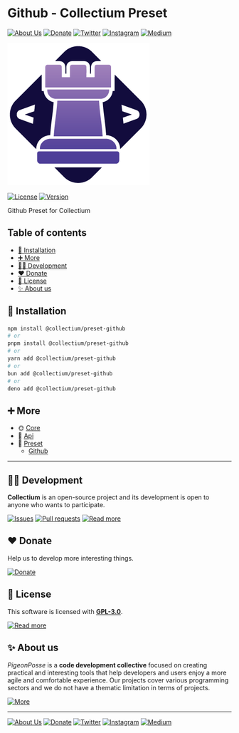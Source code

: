 # Github - Collectium Preset

[![About Us](https://img.shields.io/badge/About%20Us-grey?style=for-the-badge&logoColor=white)](https://pigeonposse.com?popup=about)
[![Donate](https://img.shields.io/badge/Donate-pink?style=for-the-badge&logoColor=white)](https://pigeonposse.com/?popup=donate)
[![Twitter](https://img.shields.io/badge/Twitter-black?style=for-the-badge&logoColor=white&logo=twitter)](https://twitter.com/pigeonposse_)
[![Instagram](https://img.shields.io/badge/Instagram-black?style=for-the-badge&logoColor=white&logo=instagram)](https://www.instagram.com/pigeon.posse/)
[![Medium](https://img.shields.io/badge/Medium-black?style=for-the-badge&logoColor=white&logo=medium)](https://medium.com/@pigeonposse)

[![BANNER](https://github.com/pigeonposse/collectium/blob/main/docs/public/banner.png?raw=true)](https://collectium.pigeonposse.com/)

[![License](https://img.shields.io/github/license/pigeonposse/collectium?style=for-the-badge&color=green&logoColor=white)](/LICENSE)
[![Version](https://img.shields.io/npm/v/collectium?style=for-the-badge&color=blue&label=Version)](https://www.npmjs.com/package/collectium)

Github Preset for Collectium

## Table of contents

- [🔑 Installation](#-installation)
- [➕ More](#-more)
- [👨‍💻 Development](#-development)
- [❤️ Donate](#-donate)
- [📜 License](#-license)
- [✨ About us](#-about-us)




## 🔑 Installation

```bash 
npm install @collectium/preset-github
# or
pnpm install @collectium/preset-github
# or
yarn add @collectium/preset-github
# or
bun add @collectium/preset-github
# or
deno add @collectium/preset-github
```

## ➕ More

- 🌞 [Core](https://collectium.pigeonposse.com/guide/core)
- 📖 [Api](https://collectium.pigeonposse.com/guide/api)
- 💾 [Preset](https://collectium.pigeonposse.com/guide/preset)
  - [Github](https://collectium.pigeonposse.com/guide/preset/github)


---

## 👨‍💻 Development

__Collectium__ is an open-source project and its development is open to anyone who wants to participate.

[![Issues](https://img.shields.io/badge/Issues-grey?style=for-the-badge)](https://github.com/pigeonposse/collectium/issues)
[![Pull requests](https://img.shields.io/badge/Pulls-grey?style=for-the-badge)]({{const.pkg.repository.url}}/pulls)
[![Read more](https://img.shields.io/badge/Read%20more-grey?style=for-the-badge)]({{const.pkg.homepage}})

## ❤️ Donate

Help us to develop more interesting things.

[![Donate](https://img.shields.io/badge/Donate-grey?style=for-the-badge)](https://pigeonposse.com/?popup=donate)

## 📜 License

This software is licensed with __[GPL-3.0](https://github.com/pigeonposse/collectium/blob/main/LICENSE)__.

[![Read more](https://img.shields.io/badge/Read-more-grey?style=for-the-badge)](https://github.com/pigeonposse/collectium/blob/main/LICENSE)

## ✨ About us

*PigeonPosse* is a __code development collective__ focused on creating practical and interesting tools that help developers and users enjoy a more agile and comfortable experience. Our projects cover various programming sectors and we do not have a thematic limitation in terms of projects.

[![More](https://img.shields.io/badge/Read-more-grey?style=for-the-badge)](https://github.com/pigeonposse)

---



[![About Us](https://img.shields.io/badge/About%20Us-grey?style=for-the-badge&logoColor=white)](https://pigeonposse.com?popup=about)
[![Donate](https://img.shields.io/badge/Donate-pink?style=for-the-badge&logoColor=white)](https://pigeonposse.com/?popup=donate)
[![Twitter](https://img.shields.io/badge/Twitter-black?style=for-the-badge&logoColor=white&logo=twitter)](https://twitter.com/pigeonposse_)
[![Instagram](https://img.shields.io/badge/Instagram-black?style=for-the-badge&logoColor=white&logo=instagram)](https://www.instagram.com/pigeon.posse/)
[![Medium](https://img.shields.io/badge/Medium-black?style=for-the-badge&logoColor=white&logo=medium)](https://medium.com/@pigeonposse)

<!--

██████╗ ██╗ ██████╗ ███████╗ ██████╗ ███╗   ██╗██████╗  ██████╗ ███████╗███████╗███████╗
██╔══██╗██║██╔════╝ ██╔════╝██╔═══██╗████╗  ██║██╔══██╗██╔═══██╗██╔════╝██╔════╝██╔════╝
██████╔╝██║██║  ███╗█████╗  ██║   ██║██╔██╗ ██║██████╔╝██║   ██║███████╗███████╗█████╗  
██╔═══╝ ██║██║   ██║██╔══╝  ██║   ██║██║╚██╗██║██╔═══╝ ██║   ██║╚════██║╚════██║██╔══╝  
██║     ██║╚██████╔╝███████╗╚██████╔╝██║ ╚████║██║     ╚██████╔╝███████║███████║███████╗
╚═╝     ╚═╝ ╚═════╝ ╚══════╝ ╚═════╝ ╚═╝  ╚═══╝╚═╝      ╚═════╝ ╚══════╝╚══════╝╚══════╝
                                                                                        
                                                                                        
                                                                                        
█████╗█████╗█████╗█████╗█████╗█████╗█████╗                                              
╚════╝╚════╝╚════╝╚════╝╚════╝╚════╝╚════╝                                              
                                                                                        
                                                                                        
                                                                                        
 ██████╗ ██████╗ ██╗     ██╗     ███████╗ ██████╗████████╗██╗██╗   ██╗███╗   ███╗       
██╔════╝██╔═══██╗██║     ██║     ██╔════╝██╔════╝╚══██╔══╝██║██║   ██║████╗ ████║       
██║     ██║   ██║██║     ██║     █████╗  ██║        ██║   ██║██║   ██║██╔████╔██║       
██║     ██║   ██║██║     ██║     ██╔══╝  ██║        ██║   ██║██║   ██║██║╚██╔╝██║       
╚██████╗╚██████╔╝███████╗███████╗███████╗╚██████╗   ██║   ██║╚██████╔╝██║ ╚═╝ ██║       
 ╚═════╝ ╚═════╝ ╚══════╝╚══════╝╚══════╝ ╚═════╝   ╚═╝   ╚═╝ ╚═════╝ ╚═╝     ╚═╝       
                                                                                        
- Author: [Angelo](https://github.com/angelespejo)



-->

